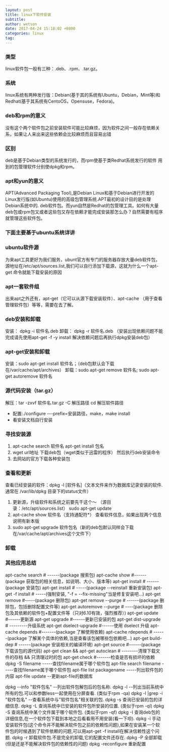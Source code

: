 ```yaml
---
layout: post
title: linux下软件安装
subtitle: 
author: wetson
date: 2017-04-24 15:18:02 +0800
categories: linux
tag: 
---
```


### 类型
linux软件包一般有三种：.deb、.rpm、.tar.gz。

### 系统
linux系统有两种发行版：Debian(基于其的系统有Ubuntu，Debian，Mint等)和Redhat(基于其系统有CentoOS，Opensuse，Fedora)。

### deb和rpm的意义
没有这个两个软件包之前安装软件可能比较麻烦，因为软件之间一般存在依赖关系，如果让人来出来这些依赖会比较麻烦而且容易出错

### 区别
deb是基于Debian类型的系统发行的，而rpm使基于类Redhat系统发行的软件
用到的包管理软件分别使dpkg和rpm。

### apt和yun的意义
APT(Advanced Packaging Tool),是Debian Linux和基于Debian进行开发的Linux发行版(如Ubuntu)使用的高级包管理系统.APT最初的设计目的是处理Debian系统中的. deb软件包。而yun自然是Redhat的包管理工具。如何有大量deb包或rpm包又或者这些包又存在依赖才能完成安装那怎么办？自然需要有程序就管理这些软件包。

### 下面主要基于ubuntu系统详讲

### ubuntu软件源
为来apt工具更好为我们服务，ubunt官方有专门的服务器存放大量deb软件包，源地址在/etc/apt/sources.list,我们可以自行添加下载源，这就为什么一个apt-get 命令就能下载安装的原因

### apt一套软件组
出来apt之外还有，apt-get（它可以从源下载安装软件）、apt-cache （用于查看管理软件包）等等，需要在去了解。

### deb安装和卸载
安装： dpkg -i  软件名.deb
卸载： dpkg -r  软件名.deb
（安装出现依赖问题不能完成请先使用apt-get  -f  -y install  解决依赖问题后再执行dpkg安装deb包）

### apt-get安装和卸载
安装：sudo apt-get install 软件名；（deb包默认会下载在/var/cache/apt/archives）
卸载：sudo apt-get remove 软件名; sudo apt-get autoremove 软件名

### 源代码安装（tar.gz）
解压：tar -zxvf  软件名.tar.gz -C 解压路径
cd 解压软件路径

+  配置:./configure ---prefix=安装路径，make，make install
+ 看安装文档自行安装 

### 寻找安装源
1. apt-cache search 软件名
apt-get install 包名
2. wget url地址 下载deb包（wget类似于迅雷的程序）
然后执行deb安装命令
3. 去网站的官方下载各种安装包

### 查看和更新
查看已经安装的软件：dpkg -l  [软件名]（文本文件来作为数据库记录安装的软件.通常在 /var/lib/dpkg 目录下的status文件）
1. 更新源，升级软件和系统之前要先干这个～ （源目录：/etc/apt/sources.list）
sudo apt-get update
2. apt-cache show 软件名（支持通配符*）	查看软件信息，如果出现两个信息说明有新本版
3. sudo apt-get upgrade 软件包名（新的deb包默认同样会下载在/var/cache/apt/archives这个文件下）

### 卸载

### 其他应用总结

apt-cache search # ------(package 搜索包)
apt-cache show #------(package 获取包的相关信息，如说明、大小、版本等)
apt-get install # ------(package 安装包)
apt-get install # -----(package --reinstall 重新安装包)
apt-get -f install # -----(强制安装, "-f = --fix-missing"当是修复安装吧...)
apt-get remove #-----(package 删除包)
apt-get remove --purge # ------(package 删除包，包括删除配置文件等)
apt-get autoremove --purge # ----(package 删除包及其依赖的软件包+配置文件等（只对6.10有效，强烈推荐）)
apt-get update #------更新源
apt-get upgrade #------更新已安装的包
apt-get dist-upgrade # ---------升级系统
apt-get dselect-upgrade #------使用 dselect 升级
apt-cache depends #-------(package 了解使用依赖)
apt-cache rdepends # ------(package 了解某个具体的依赖,当是查看该包被哪些包依赖吧...)
apt-get build-dep # ------(package 安装相关的编译环境)
apt-get source #------(package 下载该包的源代码)
apt-get clean && apt-get autoclean # --------清理下载文件的存档 && 只清理过时的包
apt-get check #-------检查是否有损坏的依赖
dpkg -S filename -----查找filename属于哪个软件包
apt-file search filename -----查找filename属于哪个软件包
apt-file list packagename -----列出软件包的内容
apt-file update --更新apt-file的数据库

dpkg --info "软件包名" --列出软件包解包后的包名称.
dpkg -l --列出当前系统中所有的包.可以和参数less一起使用在分屏查看. (类似于rpm -qa)
dpkg -l |grep -i "软件包名" --查看系统中与"软件包名"相关联的包.
dpkg -s 查询已安装的包的详细信息.
dpkg -L 查询系统中已安装的软件包所安装的位置. (类似于rpm -ql)
dpkg -S 查询系统中某个文件属于哪个软件包. (类似于rpm -qf)
dpkg -I 查询deb包的详细信息,在一个软件包下载到本地之后看看用不用安装(看一下呗).
dpkg -i 手动安装软件包(这个命令并不能解决软件包之前的依赖性问题),如果在安装某一个软件包的时候遇到了软件依赖的问题,可以用apt-get -f install在解决信赖性这个问题.
dpkg -r 卸载软件包.不是完全的卸载,它的配置文件还存在.
dpkg -P 全部卸载(但是还是不能解决软件包的依赖性的问题)
dpkg -reconfigure 重新配置

